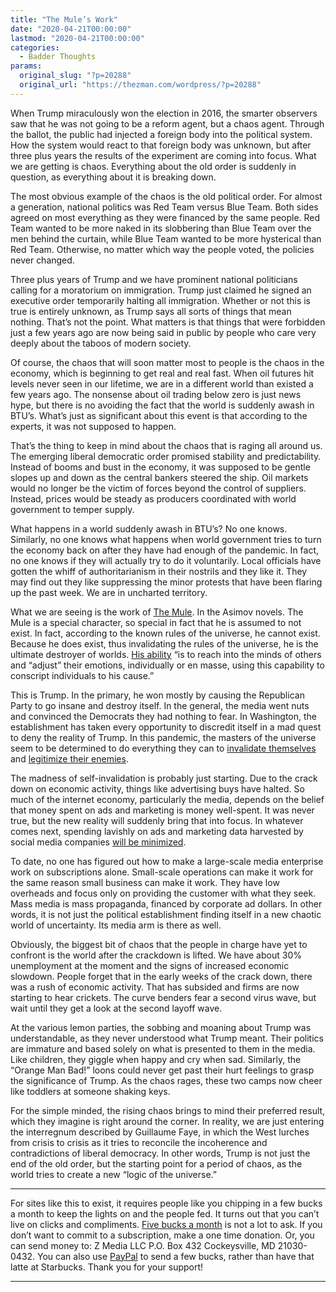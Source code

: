 ```yaml
---
title: "The Mule’s Work"
date: "2020-04-21T00:00:00"
lastmod: "2020-04-21T00:00:00"
categories:
  - Badder Thoughts
params:
  original_slug: "?p=20288"
  original_url: "https://thezman.com/wordpress/?p=20288"
---
```


When Trump miraculously won the election in 2016, the smarter observers
saw that he was not going to be a reform agent, but a chaos agent.
Through the ballot, the public had injected a foreign body into the
political system. How the system would react to that foreign body was
unknown, but after three plus years the results of the experiment are
coming into focus. What we are getting is chaos. Everything about the
old order is suddenly in question, as everything about it is breaking
down.

The most obvious example of the chaos is the old political order. For
almost a generation, national politics was Red Team versus Blue Team.
Both sides agreed on most everything as they were financed by the same
people. Red Team wanted to be more naked in its slobbering than Blue
Team over the men behind the curtain, while Blue Team wanted to be more
hysterical than Red Team. Otherwise, no matter which way the people
voted, the policies never changed.

Three plus years of Trump and we have prominent national politicians
calling for a moratorium on immigration. Trump just claimed he signed an
executive order temporarily halting all immigration. Whether or not this
is true is entirely unknown, as Trump says all sorts of things that mean
nothing. That’s not the point. What matters is that things that were
forbidden just a few years ago are now being said in public by people
who care very deeply about the taboos of modern society.

Of course, the chaos that will soon matter most to people is the chaos
in the economy, which is beginning to get real and real fast. When oil
futures hit levels never seen in our lifetime, we are in a different
world than existed a few years ago. The nonsense about oil trading below
zero is just news hype, but there is no avoiding the fact that the world
is suddenly awash in BTU’s. What’s just as significant about this event
is that according to the experts, it was not supposed to happen.

That’s the thing to keep in mind about the chaos that is raging all
around us. The emerging liberal democratic order promised stability and
predictability. Instead of booms and bust in the economy, it was
supposed to be gentle slopes up and down as the central bankers steered
the ship. Oil markets would no longer be the victim of forces beyond the
control of suppliers. Instead, prices would be steady as producers
coordinated with world government to temper supply.

What happens in a world suddenly awash in BTU’s? No one knows.
Similarly, no one knows what happens when world government tries to turn
the economy back on after they have had enough of the pandemic. In fact,
no one knows if they will actually try to do it voluntarily. Local
officials have gotten the whiff of authoritarianism in their nostrils
and they like it. They may find out they like suppressing the minor
protests that have been flaring up the past week. We are in uncharted
territory.

What we are seeing is the work of
<a href="https://thezman.com/wordpress/?p=9770"
rel="noopener noreferrer" target="_blank">The Mule</a>. In the Asimov
novels. The Mule is a special character, so special in fact that he is
assumed to not exist. In fact, according to the known rules of the
universe, he cannot exist. Because he does exist, thus invalidating the
rules of the universe, he is the ultimate destroyer of worlds. <a
href="https://en.wikipedia.org/wiki/List_of_Foundation_series_characters#The_Mule"
rel="noopener noreferrer" target="_blank">His ability</a> “is to reach
into the minds of others and “adjust” their emotions, individually or en
masse, using this capability to conscript individuals to his cause.”

This is Trump. In the primary, he won mostly by causing the Republican
Party to go insane and destroy itself. In the general, the media went
nuts and convinced the Democrats they had nothing to fear. In
Washington, the establishment has taken every opportunity to discredit
itself in a mad quest to deny the reality of Trump. In this pandemic,
the masters of the universe seem to be determined to do everything they
can to <a href="https://twitter.com/parscale/status/1252369647338319878"
rel="noopener noreferrer" target="_blank">invalidate themselves</a> and
<a
href="https://thehill.com/policy/finance/493759-anger-mounts-after-corporations-tap-small-business-relief-funds"
rel="noopener noreferrer" target="_blank">legitimize their enemies</a>.

The madness of self-invalidation is probably just starting. Due to the
crack down on economic activity, things like advertising buys have
halted. So much of the internet economy, particularly the media, depends
on the belief that money spent on ads and marketing is money well-spent.
It was never true, but the new reality will suddenly bring that into
focus. In whatever comes next, spending lavishly on ads and marketing
data harvested by social media companies <a
href="https://www.nytimes.com/2020/04/03/business/media/ads-commercials-coronavirus.html"
rel="noopener noreferrer" target="_blank">will be minimized</a>.

To date, no one has figured out how to make a large-scale media
enterprise work on subscriptions alone. Small-scale operations can make
it work for the same reason small business can make it work. They have
low overheads and focus only on providing the customer with what they
seek. Mass media is mass propaganda, financed by corporate ad dollars.
In other words, it is not just the political establishment finding
itself in a new chaotic world of uncertainty. Its media arm is there as
well.

Obviously, the biggest bit of chaos that the people in charge have yet
to confront is the world after the crackdown is lifted. We have about
30% unemployment at the moment and the signs of increased economic
slowdown. People forget that in the early weeks of the crack down, there
was a rush of economic activity. That has subsided and firms are now
starting to hear crickets. The curve benders fear a second virus wave,
but wait until they get a look at the second layoff wave.

At the various lemon parties, the sobbing and moaning about Trump was
understandable, as they never understood what Trump meant. Their
politics are immature and based solely on what is presented to them in
the media. Like children, they giggle when happy and cry when sad.
Similarly, the “Orange Man Bad!” loons could never get past their hurt
feelings to grasp the significance of Trump. As the chaos rages, these
two camps now cheer like toddlers at someone shaking keys.

For the simple minded, the rising chaos brings to mind their preferred
result, which they imagine is right around the corner. In reality, we
are just entering the interregnum described by Guillaume Faye, in which
the West lurches from crisis to crisis as it tries to reconcile the
incoherence and contradictions of liberal democracy. In other words,
Trump is not just the end of the old order, but the starting point for a
period of chaos, as the world tries to create a new “logic of the
universe.”

------------------------------------------------------------------------

For sites like this to exist, it requires people like you chipping in a
few bucks a month to keep the lights on and the people fed. It turns out
that you can’t live on clicks and compliments.
<a href="https://www.subscribestar.com/the-z-blog"
rel="noopener noreferrer" target="_blank">Five bucks a month</a> is not
a lot to ask. If you don’t want to commit to a subscription, make a one
time donation. Or, you can send money to: Z Media LLC P.O. Box 432
Cockeysville, MD 21030-0432. You can also use <a
href="https://www.paypal.com/cgi-bin/webscr?cmd=_s-xclick&amp;hosted_button_id=UDAS2Q8JYA6CN&amp;source=url"
rel="noopener noreferrer" target="_blank">PayPal</a> to send a few
bucks, rather than have that latte at Starbucks. Thank you for your
support!

------------------------------------------------------------------------
